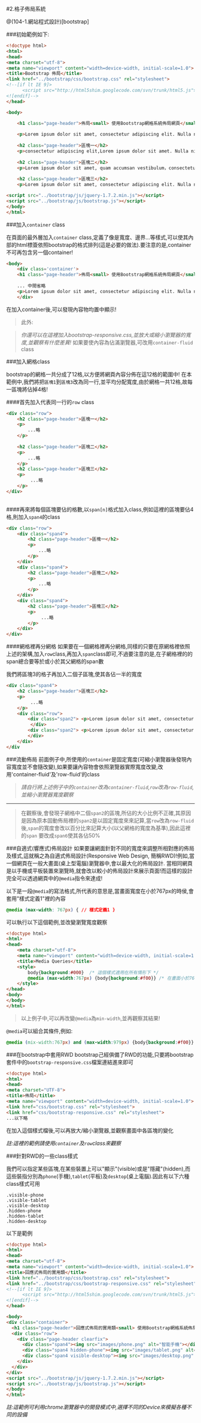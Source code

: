 #2.格子佈局系統

@(104-1.網站程式設計)[bootstrap]

###初始範例如下:

```html
<!doctype html>
<html>
<head>
<meta charset="utf-8">
<meta name="viewport" content="width=device-width, initial-scale=1.0">
<title>Bootstrap 佈局</title>
<link href="../bootstrap/css/bootstrap.css" rel="stylesheet">
<!--[if lt IE 9]>
      <script src="http://html5shim.googlecode.com/svn/trunk/html5.js"></script>
<![endif]-->
</head>

<body>

    <h1 class="page-header">佈局<small> 使用Bootstrap網格系統佈局網頁</small></h1>
    
    <p>Lorem ipsum dolor sit amet, consectetur adipiscing elit. Nulla nibh est, sagittis sit amet consectetur a, rhoncus dignissim ligula. Curabitur at neque eget quam accumsan vestibulum. Maecenas facilisis tellus quis nisl facilisis eget mollis lectus feugiat. Etiam pharetra mattis ultrices. In ac mi metus, ac pharetra ipsum. Aenean imperdiet sem purus. Suspendisse quis odio eu neque varius posuere. Fusce tincidunt tincidunt arcu non viverra. Vivamus dui eros, rhoncus cursus porta quis, sollicitudin a ante. Aliquam porta euismod sollicitudin.</p>
    
    <h2 class="page-header">區塊一</h2>
    <p>consectetur adipiscing elit,Lorem ipsum dolor sit amet. Nulla nibh est, sagittis sit amet consectetur a, rhoncus dignissim ligula. Curabitur at neque eget quam accumsan vestibulum. </p>
    
    <h2 class="page-header">區塊二</h2>
    <p>Lorem ipsum dolor sit amet, quam accumsan vestibulum，consectetur adipiscing elit. Nulla nibh est, sagittis sit amet consectetur a, rhoncus dignissim ligula. Curabitur at neque eget . </p>
    
    <h2 class="page-header">區塊三</h2>
    <p>Lorem ipsum dolor sit amet, consectetur adipiscing elit. Nulla nibh est, sagittis sit amet consectetur a, rhoncus dignissim ligula. Curabitur at neque eget quam accumsan vestibulum. </p>

<script src="../bootstrap/js/jquery-1.7.2.min.js"></script> 
<script src="../bootstrap/js/bootstrap.js"></script>
</body>
</html>

```

###加入`container` class

在頁面的最外層加入`container` class,定義了像是寬度、邊界...等樣式,可以使其內部的html標簽依照bootstrap的格式排列(這是必要的做法).要注意的是,container不可再包含另一個container!

```html
<body>
	<div class='container'>
	<h1 class="page-header">佈局<small> 使用Bootstrap網格系統佈局網頁</small></h1>
    
	... 中間省略
	<p>Lorem ipsum dolor sit amet, consectetur adipiscing elit. Nulla nibh est, sagittis sit amet consectetur a, rhoncus dignissim ligula. Curabitur at neque eget quam accumsan vestibulum. </p>
	</div>
```
在加入container後,可以發現內容物均置中顯示!

> 此外:
 
> *你還可以在這裡加入bootstrap-responsive.css,並放大或縮小瀏覽器的寬度,並觀察有什麼差異!*
> 如果要使內容為佔滿瀏覽器,可改用`container-fluid` class


###加入網格class

bootstrap的網格一共分成了12格,以方便將網頁內容分佈在這12格的範圍中!
在本範例中,我們將把`區塊1`到`區塊3`改為同一行,並平均分配寬度,由於網格一共12格,故每一區塊將佔掉4格!

####首先加入代表同一行的`row` class

```html
<div class="row">
    <h2 class="page-header">區塊一</h2>
    <p>
        ...略
    </p>
      
    <h2 class="page-header">區塊二</h2>
    <p>
        ...略
    </p>
    <h2 class="page-header">區塊三</h2>
	<p>
	     ...略  
	</p>
</div>
    
```

####再來將每個區塊要佔的格數,以`span[n]`格式加入class,例如這裡的區塊要佔4格,則加入`span4`的class


```html
<div class="row">
    <div class="span4">
        <h2 class="page-header">區塊一</h2>
        <p>
            ...略
        </p>
    </div>  
    <div class="span4">
        <h2 class="page-header">區塊二</h2>
        <p>
            ...略
        </p>
    </div>
    <div class="span4">    
        <h2 class="page-header">區塊三</h2>
    	<p>
    	     ...略  
    	</p>
	</div>
</div>

```

####網格裡再分網格
如果要在一個網格裡再分網格,同樣的只要在原網格裡依照上述的架構,加入`row`class,再加入`span`class即可,不過要注意的是,在子網格裡的的span總合要等於或小於其父網格的span數

我們將區塊3的格子再加入二個子區塊,使其各佔一半的寬度

```html
<div class="span4">    
    <h2 class="page-header">區塊三</h2>
 	<p>
   	     ...略  
   	</p>
   	<div class="row">
   	    <div class="span2"> <p>Lorem ipsum dolor sit amet, consectetur adipiscing elit. Nulla nibh est, sagittis sit amet consectetur a, rhoncus dignissim ligula. Curabitur at neque eget quam accumsan vestibulum. </p> 
   	     </div>
   	    <div class="span2"> <p>Lorem ipsum dolor sit amet, consectetur adipiscing elit. Nulla nibh est, sagittis sit amet consectetur a, rhoncus dignissim ligula. Curabitur at neque eget quam accumsan vestibulum. </p>
   	    </div>   	
   	</div>
</div

```


###流動佈局
前面例子中,所使用的`container`是固定寬度(可縮小瀏覽器後發現內容寬度並不會隨改變),如果要讓內容物會依照瀏覽器實際寬度改變,改用'container-fluid'及'row-fluid'的class

> *請自行將上述例子中的`container`改為`container-fluid`,`row`改為`row-fluid`,並縮小瀏覽器寬度觀察*

---
> 在觀察後,會發現子網格中二個`span2`的區塊,所佔的大小比例不正確,其原因是因為原本固動佈局裡的`span2`是以固定寬度來來記算,當`row`改為`row-fluid`後,`span`的寬度會改以百分比來記算大小(以父網格的寬度為基準),因此這裡的`span` 要改成`span6`使其各佔50%


###自適式(響應式)佈局設計
如果要讓網面針對不同的寬度來調整所相對應的佈局及樣式,這就稱之為自適式佈局設計(Responsive Web Design, 簡稱RWD)!例如,當一個網頁在一般大畫面(桌上型電腦)瀏覽器中,會以最大化的佈局設計. 當相同網頁是以手機或平板裝置來瀏覽時,就會改以較小的佈局設計來展示頁面!而這樣的設計完全可以透過網頁中的`@media`指令來達成!

以下是一段`@media`的寫法格式,所代表的意思是,當畫面寬度在小於767px的時侯,會套用"樣式定義1"裡的內容

```css
@media (max-width: 767px) { // 樣式定義1 }
```

可以執行以下這個範例,並改變瀏覽寬度觀察

```html
<!doctype html>
<html>
<head>
    <meta charset="utf-8">
    <meta name="viewport" content="width=device-width, initial-scale=1.0">
    <title>Media Queries</title>
    <style>
        body{background:#000}  /* 這個樣式適用在所有情形下 */
        @media (max-width:767px) {body{background:#f00}} /* 在畫面小於767px時所套用的樣式 */
    </style>
</head>
<body>
</body>
</html>
```

> 以上例子中,可以再改變`@media`為`min-width`,並再觀察其結果!

`@media`可以組合其條件,例如:

```css
@media (mix-width:767px) and (max-width:979px) {body{background:#f00}} /* 在畫面大於767px且小於979px時套用其樣式 */
```


###在bootstrap中套用RWD
bootstrap己經俱備了RWD的功能,只要將bootstrap套件中的`bootstrap-responsive.css`檔案連結進來即可

```html
<!doctype html>
<html>
<head>
<meta charset="UTF-8">
<title>佈局</title>
<meta name="viewport" content="width=device-width, initial-scale=1.0">
<link href="css/bootstrap.css" rel="stylesheet">
<link href="css/bootstrap-responsive.css" rel="stylesheet">
...以下略

```

在加入這個樣式檔後,可以再放大/縮小瀏覽器,並觀察畫面中各區塊的變化

*註:這裡的範例請使用`container`及`row`class來觀察*


###針對RWD的一些class樣式

我們可以指定某些區塊,在某些裝置上可以"顯示"(visible)或是"隱藏"(hidden),而這些裝指分別為`phone`(手機),`tablet`(平板)及`desktop`(桌上電腦).因此有以下六種class樣式可用

```
.visible-phone
.visible-tablet
.visible-desktop
.hidden-phone
.hidden-tablet
.hidden-desktop
```

以下是範例

```html
<!doctype html>
<html>
<head>
<meta charset="utf-8">
<meta name="viewport" content="width=device-width, initial-scale=1.0">
<title>回應式佈局的實用類</title>
<link href="../bootstrap/css/bootstrap.css" rel="stylesheet">
<link href="../bootstrap/css/bootstrap-responsive.css" rel="stylesheet">
<!--[if lt IE 9]>
      <script src="http://html5shim.googlecode.com/svn/trunk/html5.js"></script>
<![endif]-->
</head>

<body>
<div class="container">
  <h1 class="page-header">回應式佈局的實用類<small> 使用Bootstrap網格系統佈局網頁</small></h1>
  <div class="row">
    <div class="page-header clearfix">
      <div class="span4"><img src="images/phone.png" alt="智能手機"></div>
      <div class="span4 hidden-phone"><img src="images/tablet.png" alt="平板電腦"></div>
      <div class="span4 visible-desktop"><img src="images/desktop.png" alt="桌面電腦"></div>
    </div>
  </div>
</div>
<script src="../bootstrap/js/jquery-1.7.2.min.js"></script> 
<script src="../bootstrap/js/bootstrap.js"></script>
</body>
</html>

```

*註:這範例可利用chrome瀏覽器中的開發模式中,選擇不同的Device來模擬各種不同的設備*
